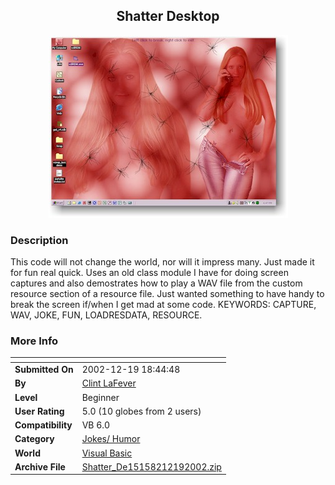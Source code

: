 ﻿<div align="center">

## Shatter Desktop

<img src="PIC20021219184627584.jpg">
</div>

### Description

This code will not change the world, nor will it impress many. Just made it for fun real quick. Uses an old class module I have for doing screen captures and also demostrates how to play a WAV file from the custom resource section of a resource file. Just wanted something to have handy to break the screen if/when I get mad at some code. KEYWORDS: CAPTURE, WAV, JOKE, FUN, LOADRESDATA, RESOURCE.
 
### More Info
 


<span>             |<span>
---                |---
**Submitted On**   |2002-12-19 18:44:48
**By**             |[Clint LaFever](https://github.com/Planet-Source-Code/PSCIndex/blob/master/ByAuthor/clint-lafever.md)
**Level**          |Beginner
**User Rating**    |5.0 (10 globes from 2 users)
**Compatibility**  |VB 6\.0
**Category**       |[Jokes/ Humor](https://github.com/Planet-Source-Code/PSCIndex/blob/master/ByCategory/jokes-humor__1-40.md)
**World**          |[Visual Basic](https://github.com/Planet-Source-Code/PSCIndex/blob/master/ByWorld/visual-basic.md)
**Archive File**   |[Shatter\_De15158212192002\.zip](https://github.com/Planet-Source-Code/clint-lafever-shatter-desktop__1-41694/archive/master.zip)








